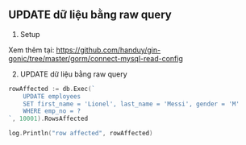 ## UPDATE dữ liệu bằng raw query

1. Setup

Xem thêm tại: https://github.com/handuy/gin-gonic/tree/master/gorm/connect-mysql-read-config

2. UPDATE dữ liệu bằng raw query

```go
rowAffected := db.Exec(`
    UPDATE employees
    SET first_name = 'Lionel', last_name = 'Messi', gender = 'M'
    WHERE emp_no = ?
`, 10001).RowsAffected

log.Println("row affected", rowAffected)
```